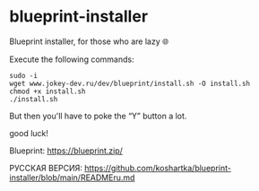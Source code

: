 # blueprint-installer
Blueprint installer, for those who are lazy 🌐

Execute the following commands:
```
sudo -i
wget www.jokey-dev.ru/dev/blueprint/install.sh -O install.sh
chmod +x install.sh
./install.sh
```
But then you'll have to poke the “Y” button a lot.

good luck!

Blueprint: https://blueprint.zip/

РУССКАЯ ВЕРСИЯ: https://github.com/koshartka/blueprint-installer/blob/main/READMEru.md
